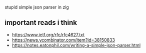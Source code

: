 stupid simple json parser in zig

## important reads i think
- https://www.ietf.org/rfc/rfc4627.txt
- https://news.ycombinator.com/item?id=38150833
- https://notes.eatonphil.com/writing-a-simple-json-parser.html
